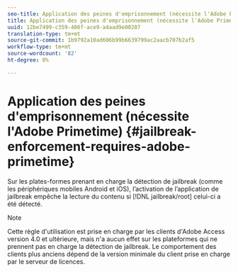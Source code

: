 ```yaml
---
seo-title: Application des peines d'emprisonnement (nécessite l'Adobe Primetime)
title: Application des peines d'emprisonnement (nécessite l'Adobe Primetime)
uuid: 12be7499-c359-406f-ace9-a4aad9e00207
translation-type: tm+mt
source-git-commit: 1b9792a10ad606b99b6639799ac2aacb707b2af5
workflow-type: tm+mt
source-wordcount: '82'
ht-degree: 0%

---
```



# Application des peines d&#39;emprisonnement (nécessite l&#39;Adobe Primetime) {#jailbreak-enforcement-requires-adobe-primetime}

Sur les plates-formes prenant en charge la détection de jailbreak (comme les périphériques mobiles Android et iOS), l’activation de l’application de jailbreak empêche la lecture du contenu si [!DNL jailbreak/root] celui-ci a été détecté.

>[!NOTE]
>
>Cette règle d&#39;utilisation est prise en charge par les clients d&#39;Adobe Access version 4.0 et ultérieure, mais n&#39;a aucun effet sur les plateformes qui ne prennent pas en charge la détection de jailbreak. Le comportement des clients plus anciens dépend de la version minimale du client prise en charge par le serveur de licences.

